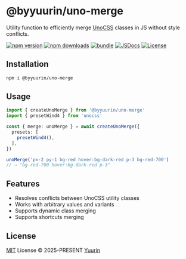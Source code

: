 # @byyuurin/uno-merge

Utility function to efficiently merge [UnoCSS](https://unocss.dev/) classes in JS without style conflicts.

[![npm version][npm-version-src]][npm-version-href]
[![npm downloads][npm-downloads-src]][npm-downloads-href]
[![bundle][bundle-src]][bundle-href]
[![JSDocs][jsdocs-src]][jsdocs-href]
[![License][license-src]][license-href]

## Installation

```bash
npm i @byyuurin/uno-merge
```

## Usage

```ts
import { createUnoMerge } from '@byyuurin/uno-merge'
import { presetWind4 } from 'unocss'

const { merge: unoMerge } = await createUnoMerge({
  presets: [
    presetWind4(),
  ],
})

unoMerge('px-2 py-1 bg-red hover:bg-dark-red p-3 bg-red-700')
// → "bg-red-700 hover:bg-dark-red p-3"
```

## Features

- Resolves conflicts between UnoCSS utility classes
- Works with arbitrary values and variants
- Supports dynamic class merging
- Supports shortcuts merging

## License

[MIT](./LICENSE) License © 2025-PRESENT [Yuurin](https://github.com/byyuurin)

<!-- Badges -->

[npm-version-src]: https://img.shields.io/npm/v/@byyuurin/uno-merge?style=flat&colorA=080f12&colorB=1fa669
[npm-version-href]: https://npmjs.com/package/@byyuurin/uno-merge
[npm-downloads-src]: https://img.shields.io/npm/dm/@byyuurin/uno-merge?style=flat&colorA=080f12&colorB=1fa669
[npm-downloads-href]: https://npmjs.com/package/@byyuurin/uno-merge
[bundle-src]: https://img.shields.io/bundlephobia/minzip/@byyuurin/uno-merge?style=flat&colorA=080f12&colorB=1fa669&label=minzip
[bundle-href]: https://bundlephobia.com/result?p=@byyuurin/uno-merge
[license-src]: https://img.shields.io/github/license/byyuurin/uno-merge.svg?style=flat&colorA=080f12&colorB=1fa669
[license-href]: https://github.com/byyuurin/uno-merge/blob/main/LICENSE
[jsdocs-src]: https://img.shields.io/badge/jsdocs-reference-080f12?style=flat&colorA=080f12&colorB=1fa669
[jsdocs-href]: https://www.jsdocs.io/package/@byyuurin/uno-merge
